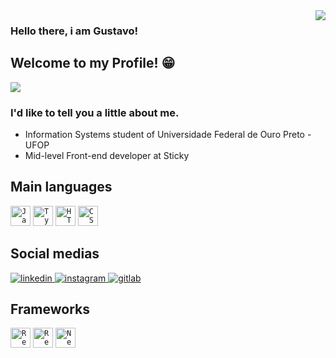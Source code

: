 <img align='right' src="https://github-readme-stats.vercel.app/api?username=GustavoMelloGit&show_icons=true&theme=bear">

### Hello there, i am Gustavo! 
##  Welcome to my Profile! 😁

<img src="https://img.shields.io/static/v1?label=Overview&message=GustavoMelloGit&color=f8efd4&style=for-the-badge&logo=GitHub">

<p>

### I'd like to tell you a little about **me**.

  
<ul>
<li>Information Systems student of Universidade Federal de Ouro Preto - UFOP<br/></li>
<li>Mid-level Front-end developer at Sticky</li>
</ul>


## Main languages <a name="languages"></a>
<code><img height="32" src="https://img.shields.io/badge/JavaScript-323330?style=for-the-badge&logo=javascript&logoColor=F7DF1E" alt="Javascript"/></code>
<code><img height="32" src="https://img.shields.io/badge/TypeScript-007ACC?style=for-the-badge&logo=typescript&logoColor=white" alt="Typescript"/></code>
<code><img height="32" src="https://img.shields.io/badge/HTML5-E34F26?style=for-the-badge&logo=html5&logoColor=white" alt="HTML5"/></code>
<code><img height="32" src="https://img.shields.io/badge/CSS3-1572B6?style=for-the-badge&logo=css3&logoColor=white" alt="CSS"/></code>


## Social medias <a name="socialmedia"></a>

<a href="https://www.linkedin.com/in/gustavo-marques-mello/" target="_blank">
  <img src="https://img.shields.io/badge/LinkedIn-0077B5?style=for-the-badge&logo=linkedin&logoColor=white" alt="linkedin"/>
</a>
<a href="https://www.instagram.com/gugamello29/?hl=pt-br" target="_blank">
  <img src="https://img.shields.io/badge/Instagram-E4405F?style=for-the-badge&logo=instagram&logoColor=white" alt="instagram"/>
</a>
<a href="https://gitlab.com/gustavo.mello" target="_blank">
  <img src="https://img.shields.io/badge/GitLab-330F63?style=for-the-badge&logo=gitlab&logoColor=white" alt="gitlab"/>
</a>


## Frameworks <a name="frameworks"></a>
<code><img height="32" src="https://img.shields.io/badge/React-20232A?style=for-the-badge&logo=react&logoColor=61DAFB" alt="React"/></code>
<code><img height="32" src="https://img.shields.io/badge/React_Native-20232A?style=for-the-badge&logo=react&logoColor=61DAFB" alt="ReactNative"/></code>
<code><img height="32" src="https://img.shields.io/badge/Next-20232A?style=for-the-badge&logo=next.js&logoColor=white" alt="NextJs"/></code>
